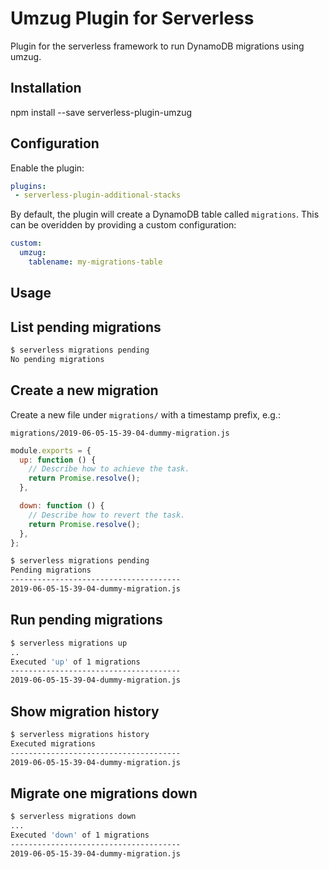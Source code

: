 # Umzug Plugin for Serverless

Plugin for the serverless framework to run DynamoDB migrations using umzug.

## Installation

  npm install --save serverless-plugin-umzug

## Configuration

Enable the plugin:

```yml
plugins:
 - serverless-plugin-additional-stacks
```

By default, the plugin will create a DynamoDB table called `migrations`. This
can be overidden by providing a custom configuration:

```yml
custom:
  umzug:
    tablename: my-migrations-table
```

## Usage

## List pending migrations

```sh
$ serverless migrations pending
No pending migrations
```

## Create a new migration

Create a new file under `migrations/` with a timestamp prefix, e.g.:

`migrations/2019-06-05-15-39-04-dummy-migration.js`

```javascript
module.exports = {
  up: function () {
    // Describe how to achieve the task.
    return Promise.resolve();
  },

  down: function () {
    // Describe how to revert the task.
    return Promise.resolve();
  },
};
```

```sh
$ serverless migrations pending
Pending migrations
--------------------------------------
2019-06-05-15-39-04-dummy-migration.js
```

## Run pending migrations

```sh
$ serverless migrations up
..
Executed 'up' of 1 migrations
--------------------------------------
2019-06-05-15-39-04-dummy-migration.js
```

## Show migration history

```sh
$ serverless migrations history
Executed migrations
--------------------------------------
2019-06-05-15-39-04-dummy-migration.js
```

## Migrate one migrations down

```sh
$ serverless migrations down
...
Executed 'down' of 1 migrations
--------------------------------------
2019-06-05-15-39-04-dummy-migration.js
```
